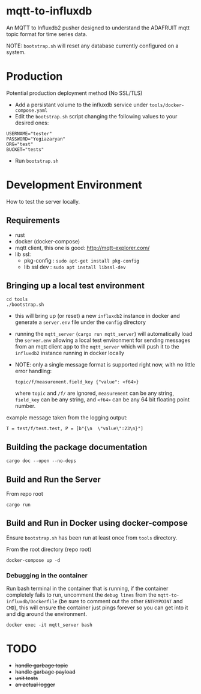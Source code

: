 # mqtt-to-influxdb
An MQTT to Influxdb2 pusher designed to understand the ADAFRUIT mqtt topic format for time series data.

NOTE: `bootstrap.sh` will reset any database currently configured on a system. 

# Production
Potential production deployment method (No SSL/TLS)

- Add a persistant volume to the influxdb service under `tools/docker-compose.yaml`
- Edit the `bootstrap.sh` script changing the following values to your desired ones:
```
USERNAME="tester"
PASSWORD="Yegiazaryan"
ORG="test"
BUCKET="tests"
```
- Run `bootstrap.sh`

# Development Environment
How to test the server locally.

## Requirements
- rust
- docker (docker-compose)
- mqtt client, this one is good: http://mqtt-explorer.com/
- lib ssl:
  - pkg-config :  `sudo apt-get install pkg-config`  
  - lib ssl dev : `sudo apt install libssl-dev`

## Bringing up a local test environment
```
cd tools
./bootstrap.sh
```
- this will bring up (or reset) a new `influxdb2` instance in docker and generate a `server.env` file under the `config` directory
  
- running the `mqtt_server` (`cargo run mqtt_server`) will automatically load the `server.env` allowing a local test environment for sending messages from an mqtt client app to the `mqtt_server` which will push it to the `influxdb2` instance running in docker locally


- NOTE: only a single message format is supported right now, with ~~no~~ little error handling:
  ```
  topic/f/measurement.field_key {"value": <f64>}
  ```
  where `topic` and `/f/` are ignored, `measurement` can be any string, `field_key` can be any string, and `<f64>` can be any 64 bit floating point number.

example message taken from the logging output:
```
T = test/f/test.test, P = [b"{\n  \"value\":23\n}"]
```

## Building the package documentation
```
cargo doc --open --no-deps
```

## Build and Run the Server
From repo root
```
cargo run
```

## Build and Run in Docker using docker-compose
Ensure `bootstrap.sh` has been run at least once from `tools` directory.

From the root directory (repo root)
```
docker-compose up -d
```

### Debugging in the container
Run bash terminal in the container that is running, if the container completely fails to run, uncomment the `debug lines` from the `mqtt-to-influxdb/Dockerfile` (be sure to comment out the other `ENTRYPOINT` and `CMD`), this will ensure the container just pings forever so you can get into it and dig around the environment.
```
docker exec -it mqtt_server bash
```

# TODO
- ~~handle garbage topic~~
- ~~handle garbage payload~~
- ~~unit tests~~
- ~~an actual logger~~

